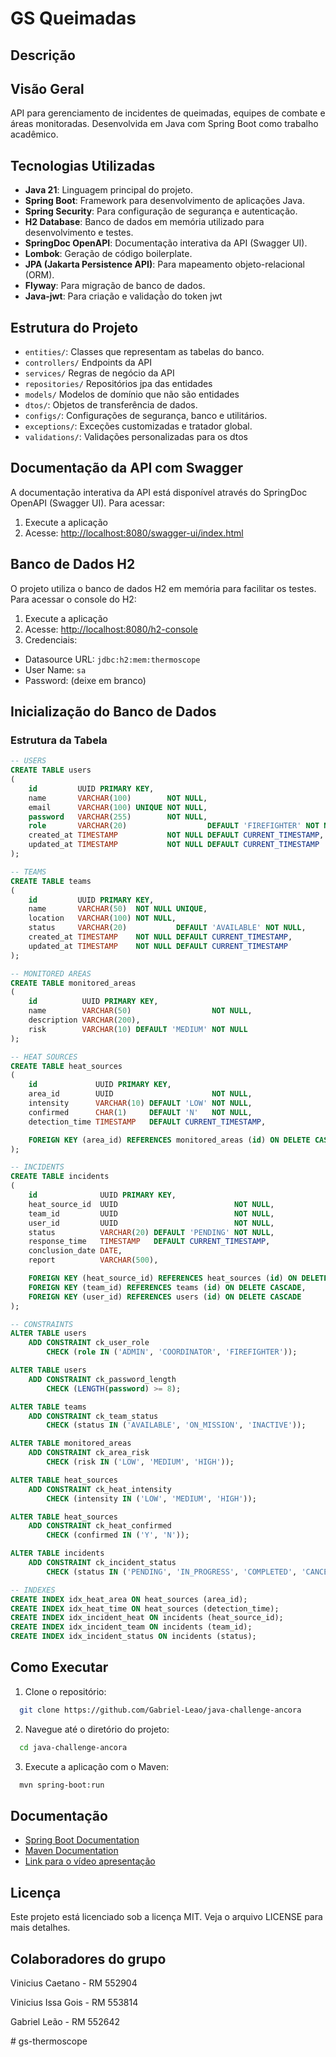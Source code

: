 # GS Queimadas

## Descrição

## Visão Geral

API para gerenciamento de incidentes de queimadas, equipes de combate e áreas monitoradas. Desenvolvida em Java com
Spring Boot como trabalho acadêmico.

## Tecnologias Utilizadas

- **Java 21**: Linguagem principal do projeto.
- **Spring Boot**: Framework para desenvolvimento de aplicações Java.
- **Spring Security**: Para configuração de segurança e autenticação.
- **H2 Database**: Banco de dados em memória utilizado para desenvolvimento e testes.
- **SpringDoc OpenAPI**: Documentação interativa da API (Swagger UI).
- **Lombok**: Geração de código boilerplate.
- **JPA (Jakarta Persistence API)**: Para mapeamento objeto-relacional (ORM).
- **Flyway**: Para migração de banco de dados.
- **Java-jwt**: Para criação e validaçã̀o do token jwt

## Estrutura do Projeto

- `entities/`: Classes que representam as tabelas do banco.
- `controllers/` Endpoints da API
- `services/` Regras de negócio da API
- `repositories/` Repositórios jpa das entidades
- `models/` Modelos de domínio que não são entidades
- `dtos/`: Objetos de transferência de dados.
- `configs/`: Configurações de segurança, banco e utilitários.
- `exceptions/`: Exceções customizadas e tratador global.
- `validations/`: Validações personalizadas para os dtos

## Documentação da API com Swagger

A documentação interativa da API está disponível através do SpringDoc OpenAPI (Swagger UI). Para acessar:

1. Execute a aplicação
2. Acesse: [http://localhost:8080/swagger-ui/index.html](http://localhost:8080/swagger-ui.html)

## Banco de Dados H2

O projeto utiliza o banco de dados H2 em memória para facilitar os testes. Para acessar o console do H2:

1. Execute a aplicação
2. Acesse: [http://localhost:8080/h2-console](http://localhost:8080/h2-console)
3. Credenciais:

- Datasource URL: `jdbc:h2:mem:thermoscope`
- User Name: `sa`
- Password: (deixe em branco)

## Inicialização do Banco de Dados

### Estrutura da Tabela

```sql
-- USERS
CREATE TABLE users
(
    id         UUID PRIMARY KEY,
    name       VARCHAR(100)        NOT NULL,
    email      VARCHAR(100) UNIQUE NOT NULL,
    password   VARCHAR(255)        NOT NULL,
    role       VARCHAR(20)                  DEFAULT 'FIREFIGHTER' NOT NULL,
    created_at TIMESTAMP           NOT NULL DEFAULT CURRENT_TIMESTAMP,
    updated_at TIMESTAMP           NOT NULL DEFAULT CURRENT_TIMESTAMP
);

-- TEAMS
CREATE TABLE teams
(
    id         UUID PRIMARY KEY,
    name       VARCHAR(50)  NOT NULL UNIQUE,
    location   VARCHAR(100) NOT NULL,
    status     VARCHAR(20)           DEFAULT 'AVAILABLE' NOT NULL,
    created_at TIMESTAMP    NOT NULL DEFAULT CURRENT_TIMESTAMP,
    updated_at TIMESTAMP    NOT NULL DEFAULT CURRENT_TIMESTAMP
);

-- MONITORED AREAS
CREATE TABLE monitored_areas
(
    id          UUID PRIMARY KEY,
    name        VARCHAR(50)                  NOT NULL,
    description VARCHAR(200),
    risk        VARCHAR(10) DEFAULT 'MEDIUM' NOT NULL
);

-- HEAT SOURCES
CREATE TABLE heat_sources
(
    id             UUID PRIMARY KEY,
    area_id        UUID                      NOT NULL,
    intensity      VARCHAR(10) DEFAULT 'LOW' NOT NULL,
    confirmed      CHAR(1)     DEFAULT 'N'   NOT NULL,
    detection_time TIMESTAMP   DEFAULT CURRENT_TIMESTAMP,

    FOREIGN KEY (area_id) REFERENCES monitored_areas (id) ON DELETE CASCADE
);

-- INCIDENTS
CREATE TABLE incidents
(
    id              UUID PRIMARY KEY,
    heat_source_id  UUID                          NOT NULL,
    team_id         UUID                          NOT NULL,
    user_id         UUID                          NOT NULL,
    status          VARCHAR(20) DEFAULT 'PENDING' NOT NULL,
    response_time   TIMESTAMP   DEFAULT CURRENT_TIMESTAMP,
    conclusion_date DATE,
    report          VARCHAR(500),

    FOREIGN KEY (heat_source_id) REFERENCES heat_sources (id) ON DELETE CASCADE,
    FOREIGN KEY (team_id) REFERENCES teams (id) ON DELETE CASCADE,
    FOREIGN KEY (user_id) REFERENCES users (id) ON DELETE CASCADE
);

-- CONSTRAINTS
ALTER TABLE users
    ADD CONSTRAINT ck_user_role
        CHECK (role IN ('ADMIN', 'COORDINATOR', 'FIREFIGHTER'));

ALTER TABLE users
    ADD CONSTRAINT ck_password_length
        CHECK (LENGTH(password) >= 8);

ALTER TABLE teams
    ADD CONSTRAINT ck_team_status
        CHECK (status IN ('AVAILABLE', 'ON_MISSION', 'INACTIVE'));

ALTER TABLE monitored_areas
    ADD CONSTRAINT ck_area_risk
        CHECK (risk IN ('LOW', 'MEDIUM', 'HIGH'));

ALTER TABLE heat_sources
    ADD CONSTRAINT ck_heat_intensity
        CHECK (intensity IN ('LOW', 'MEDIUM', 'HIGH'));

ALTER TABLE heat_sources
    ADD CONSTRAINT ck_heat_confirmed
        CHECK (confirmed IN ('Y', 'N'));

ALTER TABLE incidents
    ADD CONSTRAINT ck_incident_status
        CHECK (status IN ('PENDING', 'IN_PROGRESS', 'COMPLETED', 'CANCELLED'));

-- INDEXES
CREATE INDEX idx_heat_area ON heat_sources (area_id);
CREATE INDEX idx_heat_time ON heat_sources (detection_time);
CREATE INDEX idx_incident_heat ON incidents (heat_source_id);
CREATE INDEX idx_incident_team ON incidents (team_id);
CREATE INDEX idx_incident_status ON incidents (status);

```

## Como Executar

1. Clone o repositório:

```bash
  git clone https://github.com/Gabriel-Leao/java-challenge-ancora
```

2. Navegue até o diretório do projeto:

```bash
  cd java-challenge-ancora
```

3. Execute a aplicação com o Maven:

```bash
  mvn spring-boot:run
```

## Documentação

- [Spring Boot Documentation](https://spring.io/projects/spring-boot)
- [Maven Documentation](https://maven.apache.org/)
- [Link para o vídeo apresentação](https://www.youtube.com/watch?v=CpUIVoMXoBQ)

## Licença

Este projeto está licenciado sob a licença MIT. Veja o arquivo LICENSE para mais detalhes.

## Colaboradores do grupo

<div>
 <p>Vinicius Caetano - RM 552904</p>
 <p>Vinicius Issa Gois - RM 553814</p>
 <p>Gabriel Leão - RM 552642</p>
</div>
# gs-thermoscope
